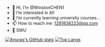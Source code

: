 - 👋 Hi, I’m @WinstonCHEN1
- 👀 I’m interested in AI!
- 🌱 I’m currently learning university courses...
- 📫 How to reach me :1281838223@qq.com
- 🏫 SWU

[![Anurag's GitHub stats](https://github-readme-stats.vercel.app/api?username=WinstonCHEN1)](https://github.com/anuraghazra/github-readme-stats)
[![Top Langs](https://github-readme-stats.vercel.app/api/top-langs/?username=WinstonCHEN1&layout=compact)](https://github.com/anuraghazra/github-readme-stats)
<!---
WinstonCHEN1/WinstonCHEN1 is a ✨ special ✨ repository because its `README.md` (this file) appears on your GitHub profile.
You can click the Preview link to take a look at your changes.
--->
